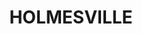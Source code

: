 ---
lastmod: '2025-04-06T06:05:20+00:00'
latitude: -32.923321
layout: suburb
longitude: 151.532669
postcode: '2286'
state: NSW
title: HOLMESVILLE
url: /nsw/holmesville/
---